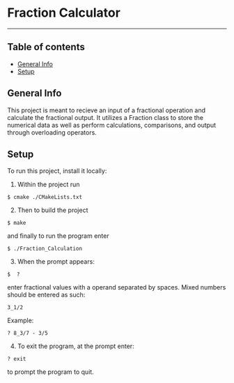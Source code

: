 # Fraction Calculator
***************************************

## Table of contents
* [General Info](#general-info)
* [Setup](#setup)

## General Info
This project is meant to recieve an input of a fractional operation and calculate the fractional output. 
It utilizes a Fraction class to store the numerical data as well as perform calculations, comparisons, and output through overloading operators. 
	  
## Setup
To run this project, install it locally:

1) Within the project run
```
$ cmake ./CMakeLists.txt
```
2) Then to build the project
```
$ make
```
and finally to run the program enter 
```
$ ./Fraction_Calculation
```
3) When the prompt appears:
```
$  ? 
```
enter fractional values with a operand separated by spaces.
Mixed numbers should be entered as such:
```
3_1/2
```
Example:
```
? 8_3/7 - 3/5
```
4) To exit the program, at the prompt enter:
```
? exit
```
to prompt the program to quit.


